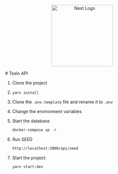 <p align="center">
  <a href="http://nestjs.com/" target="blank"><img src="https://nestjs.com/img/logo-small.svg" width="200" alt="Nest Logo" /></a>
</p>
# Teslo API

1. Clone the project
2. ```yarn install```
3. Clone the `.env.template` file and rename it to `.env`
4. Change the environment variables
5. Start the database

    ```sh
    docker-compose up -d
    ```

6. Run SEED

    ```sh
    http://localhost:3000/api/seed
    ```

7. Start the project:

    ```sh
    yarn start:dev
    ```
